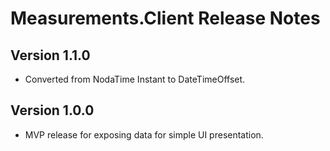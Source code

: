 # Measurements.Client Release Notes

## Version 1.1.0

- Converted from NodaTime Instant to DateTimeOffset.

## Version 1.0.0

- MVP release for exposing data for simple UI presentation.
